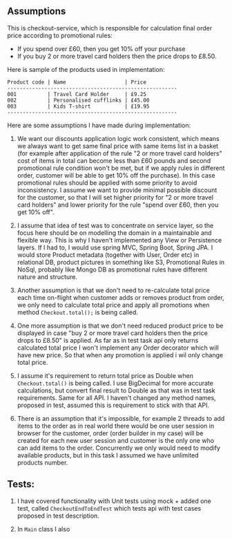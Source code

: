 Assumptions
--------

This is checkout-service, which is responsible for calculation final order price 
according to promotional rules:
* If you spend over £60, then you get 10% off your purchase
* If you buy 2 or more travel card holders then the price drops to £8.50.

Here is sample of the products used in implementation:
 
    Product code | Name                   | Price
    -------------------------------------------------------
    001          | Travel Card Holder     | £9.25
    002          | Personalised cufflinks | £45.00
    003          | Kids T-shirt           | £19.95
    -------------------------------------------------------

Here are some assumptions I have made during implementation:

1) We want our discounts application logic work consistent, 
which means we always want to get same final price with same
items list in a basket (for example after application of the 
rule "2 or more travel card holders" cost of items in total
can become less than £60 pounds and second promotional rule
condition won't be met, but if we apply rules in different order,
customer will be able to get 10% off the purchase).
In this case promotional rules should
be applied with some priority to avoid inconsistency.
I assume we want to provide minimal possible discount for 
the customer, so that I will set higher priority for 
"2 or more travel card holders" and lower priority for the
rule "spend over £60, then you get 10% off".

2) I assume that idea of test was to concentrate on service layer, so the
focus here should be on modelling the domain in a maintainable and flexible way.
This is why I haven't implemented any View or Persistence layers.
If I had to, I would use spring MVC, Spring Boot, Spring JPA. I would store
Product metadata (together with User, Order etc) in relational DB,
product pictures in something like S3, Promotional Rules in NoSql, 
probably like Mongo DB as promotional rules have different nature and structure.


3) Another assumption is that we don't need to re-calculate total price each 
time on-flight when customer adds or removes product from order, we only
need to calculate total price and apply all promotions when method
`Checkout.total();` is being called. 

4) One more assumption is that we don't need reduced product price 
to be displayed in case "buy 2 or more travel card holders then the price 
drops to £8.50" is applied. As far as in test task api only returns calculated 
total price I won't implement any Order decorator which will have new price.
So that when any promotion is applied i wil only change total price.

5) I assume it's requirement to return total price as Double when `Checkout.total()`
is being called. I use BigDecimal for more accurate calculations, but convert final
result to Double as that was in test task requirements.
Same for all API. I haven't changed any method names, proposed in test, assumed 
this is requirement to stick with that API.

6) There is an assumption that it's impossible, for example 2 threads to add items to 
the order as in real world there would be one user session in browser for the customer,
order (order builder in my case) will be created for each new user session
and customer is the only one who can add items to the order. Concurrently we 
only would need to modify available products, but in this task I assumed we have 
unlimited products number.


Tests:
------

1. I have covered functionality with Unit tests using mock +
added one test, called `CheckoutEndToEndTest` which tests
api with test cases proposed in test description.

2. In `Main` class I also 







